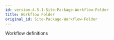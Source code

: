 ```yaml
---
id: version-4.5.1-Site-Package-Workflow-Folder
title: Workflow Folder
original_id: Site-Package-Workflow-Folder
---
```


Workflow definitions